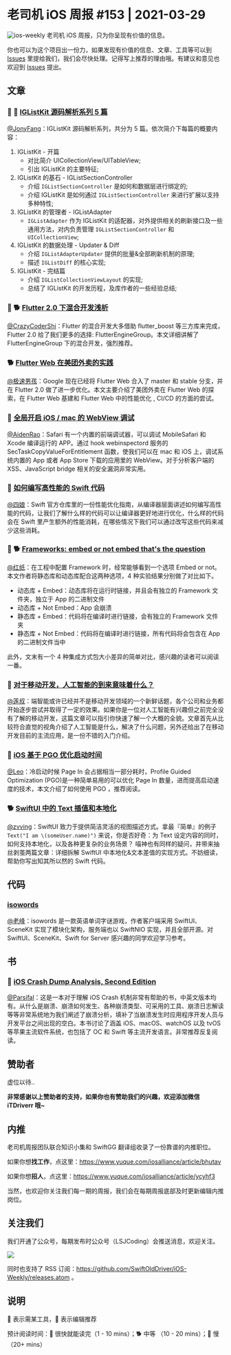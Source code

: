 # 老司机 iOS 周报 #153 | 2021-03-29

![ios-weekly](https://github.com/SwiftOldDriver/iOS-Weekly/blob/master/assets/ios-weekly.png?raw=true)
老司机 iOS 周报，只为你呈现有价值的信息。

你也可以为这个项目出一份力，如果发现有价值的信息、文章、工具等可以到 [Issues](https://github.com/SwiftOldDriver/iOS-Weekly/issues) 里提给我们，我们会尽快处理。记得写上推荐的理由哦。有建议和意见也欢迎到 [Issues](https://github.com/SwiftOldDriver/iOS-Weekly/issues) 提出。

## 文章

### 🌟 🐢 [IGListKit 源码解析系列 5 篇](https://dirtmelon.github.io/posts/iglistkit-first/)

[@JonyFang](https://github.com/JonyFang)：IGListKit 源码解析系列，共分为 5 篇。依次简介下每篇的概要内容：

1. IGListKit - 开篇
	- 对比简介 UICollectionView/UITableView;
	- 引出 IGListKit 的主要特征;
2. IGListKit 的基石 - IGListSectionController
	- 介绍 `IGListSectionController` 是如何和数据层进行绑定的;
	- 介绍 IGListKit 是如何通过 `IGListSectionController` 来进行扩展以支持多种特性;
3. IGListKit 的管理者 - IGListAdapter
	- `IGListAdapter` 作为 IGListKit 的适配器，对外提供相关的刷新接口及一些通用方法，对内负责管理 `IGListSectionController` 和 `UICollectionView`;
4. IGListKit 的数据处理 - Updater & Diff
	- 介绍 `IGListAdapterUpdater` 提供的批量&全部刷新机制的原理;
	- 描述 `IGListDiff` 的核心实现;
5. IGListKit - 完结篇
	- 介绍 `IGListCollectionViewLayout` 的实现;
	- 总结了 IGListKit 的开发历程，及库作者的一些经验总结;

### 🌟 🐕 [Flutter 2.0 下混合开发浅析](https://mp.weixin.qq.com/s/cX-PZZ1FqQm582JwVNm8Zg)

[@CrazyCoderShi](https://github.com/CrazyCoderShi)：Flutter 的混合开发大多借助 flutter_boost 等三方库来完成， Flutter 2.0 给了我们更多的选择: FlutterEngineGroup。本文详细讲解了 FlutterEngineGroup 下的混合开发，强烈推荐。

### 🐕 [Flutter Web 在美团外卖的实践](https://mp.weixin.qq.com/s/GjFC5_85pIk9EbKPJXZsXg)

[@极速男孩](https://github.com/ztlyyznf001)：Google 现在已经将 Flutter Web 合入了 master 和 stable 分支，并在 Flutter 2.0 做了进一步优化。本文主要介绍了美团外卖在 Flutter Web 的探索，在 Flutter Web 基建和 Flutter Web 中的性能优化 , CI/CD 的方面的尝试。

### 🐎 [全局开启 iOS / mac 的 WebView 调试](https://mp.weixin.qq.com/s/bNKxQaVrPaXsZ5BPbsXy7w)

[@AidenRao](https://weibo.com/AidenRao)：Safari 有一个内置的前端调试器，可以调试 MobileSafari 和 Xcode 编译运行的 APP。通过 hook webinspectord 服务的 SecTaskCopyValueForEntitlement 函数，使我们可以在 mac 和 iOS 上，调试系统内置的 App 或者 App Store 下载的应用里的 WebView。对于分析客户端的 XSS、JavaScript bridge 相关的安全漏洞非常实用。

### 🐢 [如何编写高性能的 Swift 代码](https://github.com/apple/swift/blob/main/docs/OptimizationTips.rst)

[@四娘](https://kemchenj.github.io)：Swift 官方仓库里的一份性能优化指南，从编译器层面讲述如何编写高性能的代码，让我们了解什么样的代码可以让编译器更好地进行优化，什么样的代码会在 Swift 里产生额外的性能消耗，在哪些情况下我们可以通过改写这些代码来减少这些消耗。

### 🚧 🐕 [Frameworks: embed or not embed that's the question](https://holyswift.app/frameworks-embed-or-not-embed-thats-the-question)

[@红纸](https://github.com/nianran)：在工程中配置 Framework 时，经常能够看到一个选项 Embed or not。本文作者将静态库和动态库配合这两种选项，4 种实验结果分别做了对比如下。

- 动态库 + Embed：动态库将在运行时链接，并且会有独立的 Framework 文件夹，独立于 App 的二进制文件
- 动态库 + Not Embed：App 会崩溃
- 静态库 + Embed：代码将在编译时进行链接，会有独立的 Framework 文件夹
- 静态库 + Not Embed：代码将在编译时进行链接，所有代码将会包含在 App 的二进制文件当中

此外，文末有一个 4 种集成方式包大小差异的简单对比，感兴趣的读者可以阅读一番。

### 🐎 [对于移动开发，人工智能的到来意味着什么？](https://mp.weixin.qq.com/s/Nt16lD-0KCpeC5ZEwxziQw)

[@莲叔](https://github.com/aaaron7)：端智能或许已经并不是移动开发领域的一个新鲜话题，各个公司和业务都开始逐步尝试并取得了一定的效果。如果你是一位对人工智能有兴趣但之前完全没有了解的移动开发，这篇文章可以指引你快速了解一个大概的全貌。文章首先从比较符合直觉的视角介绍了人工智能是什么，解决了什么问题，另外还给出了在移动开发目前的主流应用，是一份不错的入门介绍。

### 🐎 [iOS 基于 PGO 优化启动时间](https://juejin.cn/post/6942365945990447111)

[@Leo](https://github.com/leomobiledeveloper)：冷启动时候 Page In 会占据相当一部分耗时，Profile Guided Optimization (PGO)是一种简单易用的可以优化 Page In 数量，进而提高启动速度的技术，本文介绍了如何使用 PGO ，推荐阅读。

### 🐕 [SwiftUI 中的 Text 插值和本地化](https://onevcat.com/2021/03/swiftui-text-1/)
[@zvving](https://github.com/zvving)：SwiftUI 致力于提供简洁灵活的视图描述方式。拿最『简单』的例子`Text("I am \(someUser.name)")` 来说，你是否好奇：为 Text 设定内容的同时，如何支持本地化，以及各种更复杂的业务场景？
喵神也有同样的疑问，并带来抽丝剥茧两篇文章：详细拆解 SwiftUI 中本地化&文本差值的实现方式。不妨细读，帮助你写出知其所以然的 Swift 代码。
## 代码

### [isowords](https://github.com/pointfreeco/isowords)

[@老峰](https://github.com/gesantung)：isowords 是一款英语单词字谜游戏，作者客户端采用 SwiftUI、SceneKit 实现了模块化架构，服务端也以 SwiftNIO 实现，并且全部开源。对 SwiftUI、SceneKit、Swift for Server 感兴趣的同学欢迎学习参考。

## 书

### 🌟 [iOS Crash Dump Analysis, Second Edition](https://github.com/faisalmemon/ios-crash-dump-analysis-book)

[@Parsifal](https://github.com/ParsifalC)：这是一本对于理解 iOS Crash 机制非常有帮助的书，中英文版本均有。从什么是崩溃、崩溃如何发生、各种崩溃类型、可采用的工具、崩溃日志解读等等非常系统地为我们阐述了崩溃分析，填补了当崩溃发生时应用程序开发人员与开发平台之间出现的空白。本书讨论了涵盖 iOS、macOS、watchOS 以及 tvOS 等苹果主流软件系统，也包括了 OC 和 Swift 等主流开发语言。非常推荐反复阅读。

## 赞助者

虚位以待..

**非常感谢以上赞助者的支持，如果你也有赞助我们的兴趣，欢迎添加微信 iTDriverr 哦~**

## 内推

老司机周报团队联合知识小集和 SwiftGG 翻译组收录了一份靠谱的内推职位。

如果你想**找工作**，点这里：https://www.yuque.com/iosalliance/article/bhutav

如果你想**招人**，点这里：https://www.yuque.com/iosalliance/article/ycyhf3

当然，也欢迎你关注我们每一期的周报，我们会在每期周报底部及时更新编辑内推岗位。

## 关注我们

我们开通了公众号，每期发布时公众号（LSJCoding）会推送消息，欢迎关注。

![](https://github.com/SwiftOldDriver/iOS-Weekly/blob/master/assets/qrcode_for_wechat.jpg?raw=true)

同时也支持了 RSS 订阅：https://github.com/SwiftOldDriver/iOS-Weekly/releases.atom 。

## 说明

🚧 表示需某工具，🌟 表示编辑推荐

预计阅读时间：🐎 很快就能读完（1 - 10 mins）；🐕 中等 （10 - 20 mins）；🐢 慢（20+ mins）

